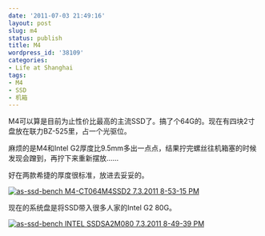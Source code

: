 ```yaml
---
date: '2011-07-03 21:49:16'
layout: post
slug: m4
status: publish
title: M4
wordpress_id: '38109'
categories:
- Life at Shanghai
tags:
- M4
- SSD
- 机箱
---
```


M4可以算是目前为止性价比最高的主流SSD了。搞了个64G的。现在有四块2寸盘放在联力BZ-525里，占一个光驱位。

麻烦的是M4和Intel G2厚度比9.5mm多出一点点，结果拧完螺丝往机箱塞的时候发现会蹭到，再拧下来重新摆放……

好在两款希捷的厚度很标准，放进去妥妥的。

[![as-ssd-bench M4-CT064M4SSD2 7.3.2011 8-53-15 PM](http://dl.dropbox.com/u/5249413/blog_images/2011/07/as-ssd-bench-M4-CT064M4SSD2-7.3.2011-8-53-15-PM_thumb.png)](http://dl.dropbox.com/u/5249413/blog_images/2011/07/as-ssd-bench-M4-CT064M4SSD2-7.3.2011-8-53-15-PM.png)

现在的系统盘是将SSD带入很多人家的Intel G2 80G。

[![as-ssd-bench INTEL SSDSA2M080 7.3.2011 8-49-39 PM](http://dl.dropbox.com/u/5249413/blog_images/2011/07/as-ssd-bench-INTEL-SSDSA2M080-7.3.2011-8-49-39-PM_thumb.png)](http://dl.dropbox.com/u/5249413/blog_images/2011/07/as-ssd-bench-INTEL-SSDSA2M080-7.3.2011-8-49-39-PM.png)
